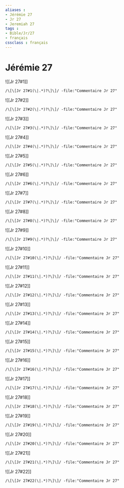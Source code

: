 ```yaml
---
aliases : 
- Jérémie 27
- Jr 27
- Jeremiah 27
tags : 
- Bible/Jr/27
- français
cssclass : français
---
```


# Jérémie 27

![[Jr 27#1]]

```query
/\[\[Jr 27#1(\|.*)?\]\]/ -file:"Commentaire Jr 27"
```

![[Jr 27#2]]

```query
/\[\[Jr 27#2(\|.*)?\]\]/ -file:"Commentaire Jr 27"
```

![[Jr 27#3]]

```query
/\[\[Jr 27#3(\|.*)?\]\]/ -file:"Commentaire Jr 27"
```

![[Jr 27#4]]

```query
/\[\[Jr 27#4(\|.*)?\]\]/ -file:"Commentaire Jr 27"
```

![[Jr 27#5]]

```query
/\[\[Jr 27#5(\|.*)?\]\]/ -file:"Commentaire Jr 27"
```

![[Jr 27#6]]

```query
/\[\[Jr 27#6(\|.*)?\]\]/ -file:"Commentaire Jr 27"
```

![[Jr 27#7]]

```query
/\[\[Jr 27#7(\|.*)?\]\]/ -file:"Commentaire Jr 27"
```

![[Jr 27#8]]

```query
/\[\[Jr 27#8(\|.*)?\]\]/ -file:"Commentaire Jr 27"
```

![[Jr 27#9]]

```query
/\[\[Jr 27#9(\|.*)?\]\]/ -file:"Commentaire Jr 27"
```

![[Jr 27#10]]

```query
/\[\[Jr 27#10(\|.*)?\]\]/ -file:"Commentaire Jr 27"
```

![[Jr 27#11]]

```query
/\[\[Jr 27#11(\|.*)?\]\]/ -file:"Commentaire Jr 27"
```

![[Jr 27#12]]

```query
/\[\[Jr 27#12(\|.*)?\]\]/ -file:"Commentaire Jr 27"
```

![[Jr 27#13]]

```query
/\[\[Jr 27#13(\|.*)?\]\]/ -file:"Commentaire Jr 27"
```

![[Jr 27#14]]

```query
/\[\[Jr 27#14(\|.*)?\]\]/ -file:"Commentaire Jr 27"
```

![[Jr 27#15]]

```query
/\[\[Jr 27#15(\|.*)?\]\]/ -file:"Commentaire Jr 27"
```

![[Jr 27#16]]

```query
/\[\[Jr 27#16(\|.*)?\]\]/ -file:"Commentaire Jr 27"
```

![[Jr 27#17]]

```query
/\[\[Jr 27#17(\|.*)?\]\]/ -file:"Commentaire Jr 27"
```

![[Jr 27#18]]

```query
/\[\[Jr 27#18(\|.*)?\]\]/ -file:"Commentaire Jr 27"
```

![[Jr 27#19]]

```query
/\[\[Jr 27#19(\|.*)?\]\]/ -file:"Commentaire Jr 27"
```

![[Jr 27#20]]

```query
/\[\[Jr 27#20(\|.*)?\]\]/ -file:"Commentaire Jr 27"
```

![[Jr 27#21]]

```query
/\[\[Jr 27#21(\|.*)?\]\]/ -file:"Commentaire Jr 27"
```

![[Jr 27#22]]

```query
/\[\[Jr 27#22(\|.*)?\]\]/ -file:"Commentaire Jr 27"
```

